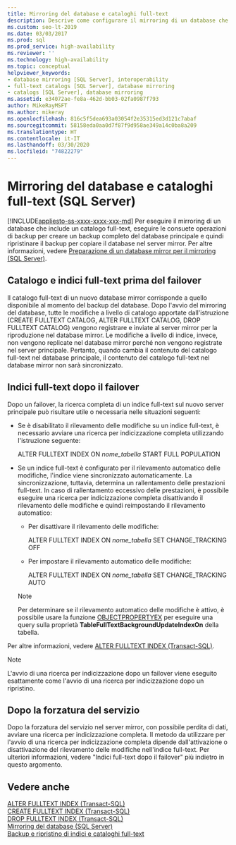 ```yaml
---
title: Mirroring del database e cataloghi full-text
description: Descrive come configurare il mirroring di un database che include un catalogo full-text.
ms.custom: seo-lt-2019
ms.date: 03/03/2017
ms.prod: sql
ms.prod_service: high-availability
ms.reviewer: ''
ms.technology: high-availability
ms.topic: conceptual
helpviewer_keywords:
- database mirroring [SQL Server], interoperability
- full-text catalogs [SQL Server], database mirroring
- catalogs [SQL Server], database mirroring
ms.assetid: e34072ae-fe8a-462d-bb03-02fa0987f793
author: MikeRayMSFT
ms.author: mikeray
ms.openlocfilehash: 816c5f5dea693a03054f2e35315ed3d121c7abaf
ms.sourcegitcommit: 58158eda0aa0d7f87f9d958ae349a14c0ba8a209
ms.translationtype: HT
ms.contentlocale: it-IT
ms.lasthandoff: 03/30/2020
ms.locfileid: "74822279"
---
```

# <a name="database-mirroring-and-full-text-catalogs-sql-server"></a>Mirroring del database e cataloghi full-text (SQL Server)
[!INCLUDE[appliesto-ss-xxxx-xxxx-xxx-md](../../includes/appliesto-ss-xxxx-xxxx-xxx-md.md)]
  Per eseguire il mirroring di un database che include un catalogo full-text, eseguire le consuete operazioni di backup per creare un backup completo del database principale e quindi ripristinare il backup per copiare il database nel server mirror. Per altre informazioni, vedere [Preparazione di un database mirror per il mirroring &#40;SQL Server&#41;](../../database-engine/database-mirroring/prepare-a-mirror-database-for-mirroring-sql-server.md).  
  
## <a name="full-text-catalog-and-indexes-before-failover"></a>Catalogo e indici full-text prima del failover  
 Il catalogo full-text di un nuovo database mirror corrisponde a quello disponibile al momento del backup del database. Dopo l'avvio del mirroring del database, tutte le modifiche a livello di catalogo apportate dall'istruzione (CREATE FULLTEXT CATALOG, ALTER FULLTEXT CATALOG, DROP FULLTEXT CATALOG) vengono registrare e inviate al server mirror per la riproduzione nel database mirror. Le modifiche a livello di indice, invece, non vengono replicate nel database mirror perché non vengono registrate nel server principale. Pertanto, quando cambia il contenuto del catalogo full-text nel database principale, il contenuto del catalogo full-text nel database mirror non sarà sincronizzato.  
  
## <a name="full-text-indexes-after-failover"></a>Indici full-text dopo il failover  
 Dopo un failover, la ricerca completa di un indice full-text sul nuovo server principale può risultare utile o necessaria nelle situazioni seguenti:  
  
-   Se è disabilitato il rilevamento delle modifiche su un indice full-text, è necessario avviare una ricerca per indicizzazione completa utilizzando l'istruzione seguente:  
  
     ALTER FULLTEXT INDEX ON *nome_tabella* START FULL POPULATION  
  
-   Se un indice full-text è configurato per il rilevamento automatico delle modifiche, l'indice viene sincronizzato automaticamente. La sincronizzazione, tuttavia, determina un rallentamento delle prestazioni full-text. In caso di rallentamento eccessivo delle prestazioni, è possibile eseguire una ricerca per indicizzazione completa disattivando il rilevamento delle modifiche e quindi reimpostando il rilevamento automatico:  
  
    -   Per disattivare il rilevamento delle modifiche:  
  
         ALTER FULLTEXT INDEX ON *nome_tabella* SET CHANGE_TRACKING OFF  
  
    -   Per impostare il rilevamento automatico delle modifiche:  
  
         ALTER FULLTEXT INDEX ON *nome_tabella* SET CHANGE_TRACKING AUTO  
  
    > [!NOTE]  
    >  Per determinare se il rilevamento automatico delle modifiche è attivo, è possibile usare la funzione [OBJECTPROPERTYEX](../../t-sql/functions/objectpropertyex-transact-sql.md) per eseguire una query sulla proprietà **TableFullTextBackgroundUpdateIndexOn** della tabella.  
  
 Per altre informazioni, vedere [ALTER FULLTEXT INDEX &#40;Transact-SQL&#41;](../../t-sql/statements/alter-fulltext-index-transact-sql.md).  
  
> [!NOTE]  
>  L'avvio di una ricerca per indicizzazione dopo un failover viene eseguito esattamente come l'avvio di una ricerca per indicizzazione dopo un ripristino.  
  
## <a name="after-forcing-service"></a>Dopo la forzatura del servizio  
 Dopo la forzatura del servizio nel server mirror, con possibile perdita di dati, avviare una ricerca per indicizzazione completa. Il metodo da utilizzare per l'avvio di una ricerca per indicizzazione completa dipende dall'attivazione o disattivazione del rilevamento delle modifiche nell'indice full-text. Per ulteriori informazioni, vedere "Indici full-text dopo il failover" più indietro in questo argomento.  
  
## <a name="see-also"></a>Vedere anche  
 [ALTER FULLTEXT INDEX &#40;Transact-SQL&#41;](../../t-sql/statements/alter-fulltext-index-transact-sql.md)   
 [CREATE FULLTEXT INDEX &#40;Transact-SQL&#41;](../../t-sql/statements/create-fulltext-index-transact-sql.md)   
 [DROP FULLTEXT INDEX &#40;Transact-SQL&#41;](../../t-sql/statements/drop-fulltext-index-transact-sql.md)   
 [Mirroring del database &#40;SQL Server&#41;](../../database-engine/database-mirroring/database-mirroring-sql-server.md)   
 [Backup e ripristino di indici e cataloghi full-text](../../relational-databases/search/back-up-and-restore-full-text-catalogs-and-indexes.md)  
  
  
